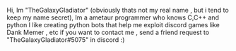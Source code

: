 Hi, Im "TheGalaxyGladiator" (obviously thats not my real name , but i tend to keep my name secret), 
Im a ametaur programmer who knows C,C++ and python
I like creating python bots that help me exploit discord games like Dank Memer , etc
if you want to contact me , send a friend request to "TheGalaxyGladiator#5075" in discord :)

